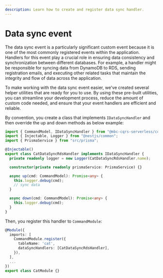 ```yaml
---
description: Learn how to create and register data sync handler.
---
```


# Data sync event

The data sync event is a particularly significant custom event because it is one of the most commonly registered events within the application. Handlers for this event play a crucial role in ensuring data consistency and synchronization between different databases. For example, a handler might be responsible for syncing data from DynamoDB to RDS, sending registration emails, and executing other related tasks that maintain the integrity and flow of data across the application.

To make working with the data sync event easier, we've created several helper utilities that are ready for you to use. By using these pre-built utilities, you can streamline your development process, reduce the amount of custom code needed, and ensure that your event handlers are efficient and reliable.

By convention, you create a class that implements `IDataSyncHandler` and then override the up and down methods as below example:

```ts
import { CommandModel, IDataSyncHandler } from "@mbc-cqrs-serverless/core";
import { Injectable, Logger } from "@nestjs/common";
import { PrismaService } from "src/prisma";

@Injectable()
export class CatDataSyncRdsHandler implements IDataSyncHandler {
  private readonly logger = new Logger(CatDataSyncRdsHandler.name);

  constructor(private readonly prismaService: PrismaService) {}

  async up(cmd: CommandModel): Promise<any> {
    this.logger.debug(cmd);
    // sync data
  }

  async down(cmd: CommandModel): Promise<any> {
    this.logger.debug(cmd);
  }
}
```

Then, you register this handler to `CommandModule`:

```ts
@Module({
  imports: [
    CommandModule.register({
      tableName: 'cat',
      dataSyncHandlers: [CatDataSyncRdsHandler],
    }),
  ],
  ...
})
export class CatModule {}
```
